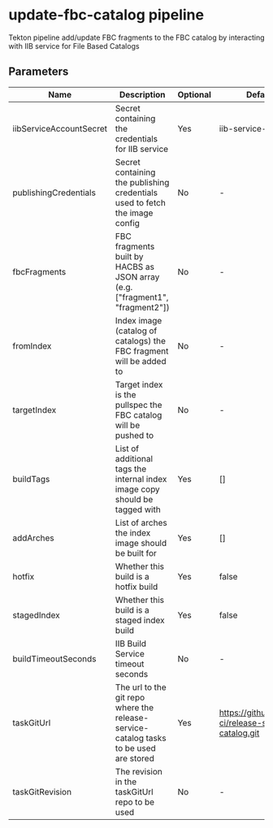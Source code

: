 # update-fbc-catalog pipeline

Tekton pipeline add/update FBC fragments to the FBC catalog by interacting with IIB service for File Based Catalogs

## Parameters

| Name                    | Description                                                                           | Optional | Default value                                             |
|-------------------------|---------------------------------------------------------------------------------------|----------|-----------------------------------------------------------|
| iibServiceAccountSecret | Secret containing the credentials for IIB service                                     | Yes      | iib-service-account                                       |
| publishingCredentials   | Secret containing the publishing credentials used to fetch the image config           | No       | -                                                         |
| fbcFragments            | FBC fragments built by HACBS as JSON array (e.g. ["fragment1", "fragment2"])          | No       | -                                                         |
| fromIndex               | Index image (catalog of catalogs) the FBC fragment will be added to                   | No       | -                                                         |
| targetIndex             | Target index is the pullspec the FBC catalog will be pushed to                        | No       | -                                                         |
| buildTags               | List of additional tags the internal index image copy should be tagged with           | Yes      | []                                                        |
| addArches               | List of arches the index image should be built for                                    | Yes      | []                                                        |
| hotfix                  | Whether this build is a hotfix build                                                  | Yes      | false                                                     |
| stagedIndex             | Whether this build is a staged index build                                            | Yes      | false                                                     |
| buildTimeoutSeconds     | IIB Build Service timeout seconds                                                     | No       | -                                                         |
| taskGitUrl              | The url to the git repo where the release-service-catalog tasks to be used are stored | Yes      | https://github.com/konflux-ci/release-service-catalog.git |
| taskGitRevision         | The revision in the taskGitUrl repo to be used                                        | No       | -                                                         |
